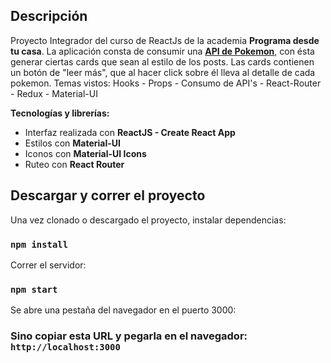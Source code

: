 ## Descripción

Proyecto Integrador del curso de ReactJs de la academia **Programa desde tu casa**.
La aplicación consta de consumir una **[API de Pokemon](https://pokeapi.co/)**, con ésta generar ciertas cards que sean al estilo de los posts. Las cards contienen un botón de "leer más", que al hacer click sobre él lleva al detalle de cada pokemon.
Temas vistos: Hooks - Props - Consumo de API's - React-Router - Redux - Material-UI

**Tecnologías y librerías:**

- Interfaz realizada con **ReactJS - Create React App**
- Estilos con **Material-UI**
- Iconos con **Material-UI Icons**
- Ruteo con **React Router**

## Descargar y correr el proyecto

Una vez clonado o descargado el proyecto, instalar dependencias:

### `npm install`

Correr el servidor:

### `npm start`

Se abre una pestaña del navegador en el puerto 3000:

### Sino copiar esta URL y pegarla en el navegador: `http://localhost:3000`

